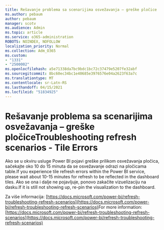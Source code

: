 ```yaml
---
title: Rešavanje problema sa scenarijima osvežavanja – greške pločice
ms.author: pebaum
author: pebaum
manager: scotv
ms.audience: Admin
ms.topic: article
ms.service: o365-administration
ROBOTS: NOINDEX, NOFOLLOW
localization_priority: Normal
ms.collection: Adm_O365
ms.custom:
- "1331"
- "2500002"
ms.openlocfilehash: a5e71338da7bc9bdc1bc72c37479e5207fe32abf
ms.sourcegitcommit: 8bc60ec34bc1e40685e3976576e04a2623f63a7c
ms.translationtype: MT
ms.contentlocale: sr-Latn-RS
ms.lasthandoff: 04/15/2021
ms.locfileid: "51834925"
---
```

# <a name="troubleshooting-refresh-scenarios---tile-errors"></a><span data-ttu-id="f4e02-102">Rešavanje problema sa scenarijima osvežavanja – greške pločice</span><span class="sxs-lookup"><span data-stu-id="f4e02-102">Troubleshooting refresh scenarios - Tile Errors</span></span>

<span data-ttu-id="f4e02-103">Ako se u okviru usluge Power BI pojavi greške prilikom osvežavanja pločica, sačekajte oko 10 do 15 minuta da se osvežavanje odrazi na pločicama table.</span><span class="sxs-lookup"><span data-stu-id="f4e02-103">If you experience tile refresh errors  within the Power BI service, please wait about 10-15 minutes for refresh to be reflected in the dashboard tiles.</span></span> <span data-ttu-id="f4e02-104">Ako se ona i dalje ne pojavljuje, ponovo zakačite vizuelizaciju na dasku.</span><span class="sxs-lookup"><span data-stu-id="f4e02-104">If it is still not showing up, re-pin the visualization to the dashboard.</span></span>

<span data-ttu-id="f4e02-105">Za više informacija: [https://docs.microsoft.com/power-bi/refresh-troubleshooting-refresh-scenarios](https://docs.microsoft.com/power-bi/refresh-troubleshooting-refresh-scenarios)</span><span class="sxs-lookup"><span data-stu-id="f4e02-105">For more information: [https://docs.microsoft.com/power-bi/refresh-troubleshooting-refresh-scenarios](https://docs.microsoft.com/power-bi/refresh-troubleshooting-refresh-scenarios)</span></span>
